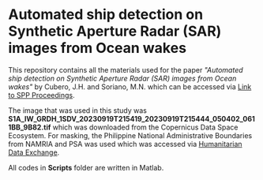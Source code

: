 # Automated ship detection on Synthetic Aperture Radar (SAR) images from Ocean wakes
This repository contains all the materials used for the paper *"Automated ship detection on Synthetic Aperture Radar (SAR) images from Ocean wakes"* by Cubero, J.H. and Soriano, M.N. which can be accessed via [Link to SPP Proceedings](https://proceedings.spp-online.org/article/view/SPP-2024-PD-15).

The image that was used in this study was **S1A_IW_GRDH_1SDV_20230919T215419_20230919T215444_050402_0611BB_9B82.tif** which was downloaded from the Copernicus Data Space Ecosystem. For masking, the Philippine National Administrative Boundaries from NAMRIA and PSA was used which was accessed via [Humanitarian Data Exchange](https://data.humdata.org/dataset/cod-ab-phl). 

All codes in **Scripts** folder are written in Matlab.
